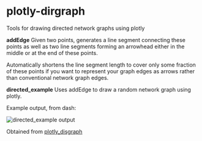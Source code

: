 # plotly-dirgraph
Tools for drawing directed network graphs using plotly

**addEdge**
Given two points, generates a line segment connecting these points as well as two line segments forming an arrowhead either in the middle or at the end of these points.

Automatically shortens the line segment length to cover only some fraction of these points if you want to represent your graph edges as arrows rather than conventional network graph edges.

**directed_example**
Uses addEdge to draw a random network graph using plotly.

Example output, from dash:

![directed_example output](https://github.com/redransil/plotly-dirgraph/blob/master/directed_example.png)

Obtained from [plotly_disgraph](https://github.com/redransil/plotly-dirgraph)